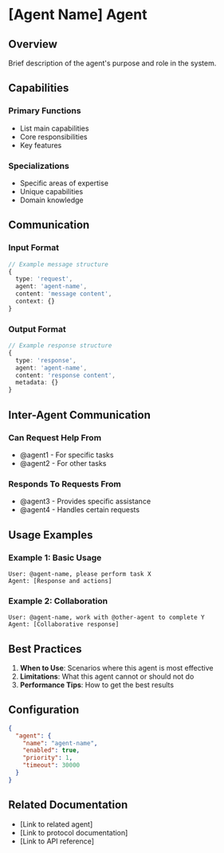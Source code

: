 # [Agent Name] Agent

## Overview
Brief description of the agent's purpose and role in the system.

## Capabilities

### Primary Functions
- List main capabilities
- Core responsibilities
- Key features

### Specializations
- Specific areas of expertise
- Unique capabilities
- Domain knowledge

## Communication

### Input Format
```typescript
// Example message structure
{
  type: 'request',
  agent: 'agent-name',
  content: 'message content',
  context: {}
}
```

### Output Format
```typescript
// Example response structure
{
  type: 'response',
  agent: 'agent-name',
  content: 'response content',
  metadata: {}
}
```

## Inter-Agent Communication

### Can Request Help From
- @agent1 - For specific tasks
- @agent2 - For other tasks

### Responds To Requests From
- @agent3 - Provides specific assistance
- @agent4 - Handles certain requests

## Usage Examples

### Example 1: Basic Usage
```
User: @agent-name, please perform task X
Agent: [Response and actions]
```

### Example 2: Collaboration
```
User: @agent-name, work with @other-agent to complete Y
Agent: [Collaborative response]
```

## Best Practices

1. **When to Use**: Scenarios where this agent is most effective
2. **Limitations**: What this agent cannot or should not do
3. **Performance Tips**: How to get the best results

## Configuration

```json
{
  "agent": {
    "name": "agent-name",
    "enabled": true,
    "priority": 1,
    "timeout": 30000
  }
}
```

## Related Documentation
- [Link to related agent]
- [Link to protocol documentation]
- [Link to API reference]